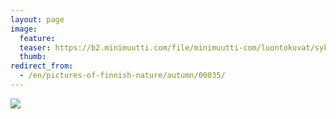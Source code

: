 ```yaml
---
layout: page
image:
  feature:
  teaser: https://b2.minimuutti.com/file/minimuutti-com/luontokuvat/syksy/DSC14655-245px.jpg
  thumb:
redirect_from:
  - /en/pictures-of-finnish-nature/autumn/00035/
---
```


![](https://b2.minimuutti.com/file/minimuutti-com/luontokuvat/syksy/DSC14655-800px.jpg)
